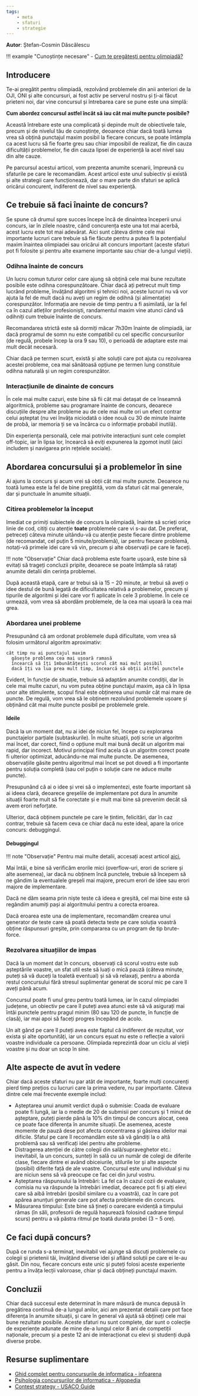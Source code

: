 ```yaml
---
tags:
    - meta
    - sfaturi
    - strategie
---
```


**Autor**: Ștefan-Cosmin Dăscălescu

!!! example "Cunoștințe necesare"
    - [Cum te pregătești pentru olimpiadă?](https://edu.roalgo.ro/olimpiada/olympiad-prep/)

## Introducere

Te-ai pregătit pentru olimpiadă, rezolvând problemele din
anii anteriori de la OJI, ONI și alte concursuri,
ai fost activ pe serverul nostru și ți-ai făcut
prieteni noi, dar vine concursul și întrebarea
care se pune este una simplă:

**Cum abordez concursul astfel încât să iau
cât mai multe puncte posibile?**

Această întrebare este una complicată și
depinde mult de obiectivele tale, precum
și de nivelul tău de cunoștințe, deoarece
chiar dacă toată lumea vrea să obțină punctajul
maxim posibil la fiecare concurs, se poate întâmpla
ca acest lucru să fie foarte greu sau chiar imposibil
de realizat, fie din cauza dificultății problemelor,
fie din cauza lipsei de experiență la acel nivel
sau din alte cauze.

Pe parcursul acestui articol, vom prezenta anumite
scenarii, împreună cu sfaturile pe care le recomandăm.
Acest articol este unul subiectiv și există și alte strategii
care funcționează, dar o mare parte din sfaturi se aplică oricărui
concurent, indiferent de nivel sau experiență.

## Ce trebuie să faci înainte de concurs?

Se spune că drumul spre succes începe încă de dinaintea începerii
unui concurs, iar în zilele noastre, când concurența este una
tot mai acerbă, acest lucru este tot mai adevărat. Aici sunt câteva
dintre cele mai importante lucruri care trebuie să fie făcute pentru
a putea fi la potențialul maxim înaintea olimpiadei sau oricărui
alt concurs important (aceste sfaturi pot fi folosite și pentru alte
examene importante sau chiar de-a lungul vieții).

### Odihna înainte de concurs

Un lucru comun tuturor celor care ajung să obțină cele mai bune rezultate
posibile este odihna corespunzătoare. Chiar dacă ați petrecut mult
timp lucrând probleme, învățând algoritmi și tehnici noi, aceste lucruri
nu vă vor ajuta la fel de mult dacă nu aveți un regim de odihnă (și alimentație)
corespunzător. Informația are nevoie de timp pentru a fi asimilată, iar la
fel ca în cazul atleților profesioniști, randamentul maxim vine atunci când
vă odihniți cum trebuie înainte de concurs.

Recomandarea strictă este să dormiți măcar 7h30m înainte
de olimpiadă, iar dacă programul de somn nu este compatibil
cu cel specific concursurilor (de regulă, probele încep la ora $9$ sau $10$),
o perioadă de adaptare este mai mult decât necesară.

Chiar dacă pe termen scurt, există și alte soluții care pot ajuta
cu rezolvarea acestei probleme, cea mai sănătoasă opțiune pe termen lung
constituie odihna naturală și un regim corespunzător.

### Interacțiunile de dinainte de concurs

În cele mai multe cazuri, este bine să fii cât mai detașat de ce
înseamnă algoritmică, probleme sau programare înainte de concurs,
deoarece discuțiile despre alte probleme au de cele mai multe ori
un efect contrar celui așteptat (nu vei învăța niciodată o idee nouă
cu $30$ de minute înainte de probă, iar memoria ți se va încărca cu
o informație probabil inutilă).

Din experiența personală, cele mai potrivite interacțiuni sunt cele
complet off-topic, iar în lipsa lor, încearcă să eviți expunerea la
zgomot inutil (aici includem și navigarea prin rețelele sociale).

## Abordarea concursului și a problemelor în sine

Ai ajuns la concurs și acum vrei să obții cât mai multe puncte.
Deoarece nu toată lumea este la fel de bine pregătită, vom da sfaturi
cât mai generale, dar și punctuale în anumite situații.

### Citirea problemelor la început

Imediat ce primiți subiectele de concurs la olimpiadă, înainte să scrieți
orice linie de cod, citiți cu atenție **toate** problemele care vi s-au dat.
De preferat, petreceți câteva minute uitându-vă cu atenție peste fiecare
dintre probleme (de recomandat, cel puțin $5$ minute/problemă),
iar pentru fiecare problemă, notați-vă primele idei care vă vin, precum
și alte observații pe care le faceți.

!!! note "Observație"
    Chiar dacă problema este foarte ușoară, este bine să evitați să trageți
concluzii pripite, deoarece se poate întâmpla să ratați anumite detalii
din cerința problemei.

După această etapă, care ar trebui să ia $15-20$ minute, ar trebui să
aveți o idee destul de bună legată de dificultatea relativă a problemelor,
precum și tipurile de algoritmi și idei care vor fi aplicate în cele $3$
probleme. În cele ce urmează, vom vrea să abordăm problemele, de la
cea mai ușoară la cea mai grea.

### Abordarea unei probleme

Presupunând că am ordonat problemele după dificultate, vom vrea să
folosim următorul algoritm aproximativ:

```
cât timp nu ai punctajul maxim
  găsește problema cea mai ușoară ramasă
  încearcă să îți îmbunătățești scorul cât mai mult posibil
  dacă îți va lua prea mult timp, încearcă să obții altfel punctele
```

Evident, în funcție de situație, trebuie să adaptăm anumite condiții,
dar în cele mai multe cazuri, nu vom putea obține punctajul maxim, așa că
în lipsa unor alte stimulente, scopul final este obținerea unui număr
cât mai mare de puncte. De regulă, vom vrea să le obținem rezolvând
problemele ușoare și obținând cât mai multe puncte posibil pe problemele
grele.

#### Ideile

Dacă la un moment dat, nu ai idei de niciun fel, începe cu explorarea
punctajelor parțiale (subtaskurile). În multe situații, poți scrie un
algoritm mai încet, dar corect, fiind o opțiune mult mai bună decât un
algoritm mai rapid, dar incorect. Motivul principal fiind acela că
un algoritm corect poate fi ulterior optimizat, aducându-ne mai multe puncte.
De asemenea, observațiile găsite pentru algoritmul mai încet se pot
dovedi a fi importante pentru soluția completă (sau cel puțin o soluție
care ne aduce multe puncte).

Presupunând că ai o idee și vrei să o implementezi, este foarte important să
ai ideea clară, deoarece greșelile de implementare pot dura în anumite
situații foarte mult să fie corectate și e mult mai bine să prevenim decât
să avem erori neforțate.

Ulterior, dacă obținem punctele pe care le țintim, felicitări, dar în caz
contrar, trebuie să facem ceva ce chiar dacă nu este ideal, apare la orice
concurs: debuggingul.

#### Debuggingul

!!! note "Observație"
    Pentru mai multe detalii, accesați acest
    articol [aici](https://edu.roalgo.ro/mediu/debugging/),

Mai întâi, e bine să verificăm erorile mici (overflow-uri, erori de
scriere și alte asemenea), iar dacă nu obținem încă punctele, trebuie
să începem să ne gândim la eventualele greșeli mai majore, precum
erori de idee sau erori majore de implementare.

Dacă ne dăm seama prin niște teste că ideea e greșită, cel mai bine
este să regândim anumiți pași ai algoritmului pentru a corecta eroarea.

Dacă eroarea este una de implementare, recomandăm crearea unui generator
de teste care să poată detecta teste pe care soluția voastră obține
răspunsuri greșite, prin compararea cu un program de tip brute-force.

### Rezolvarea situațiilor de impas

Dacă la un moment dat în concurs, observați că scorul vostru este sub
așteptările voastre, un sfat util este să luați o mică pauză (câteva
minute, puteți să vă duceți la toaletă eventual) și să vă relaxați,
pentru a aborda restul concursului fără stresul suplimentar generat de
scorul mic pe care îl aveți până acum.

Concursul poate fi unul greu pentru toată lumea, iar în cazul olimpiadei
județene, un obiectiv pe care îl puteți avea atunci este să vă asigurați
mai întâi punctele pentru pragul minim ($80$ sau $120$ de puncte, în
funcție de clasă), iar mai apoi să faceți progres începând de acolo.

Un alt gând pe care îl puteți avea este faptul că indiferent de rezultat,
vor exista și alte oportunități, iar un concurs eșuat nu este o reflecție
a valorii voastre individuale ca persoane. Olimpiada reprezintă doar un
ciclu al vieții voastre și nu doar un scop în sine.

## Alte aspecte de avut în vedere

Chiar dacă aceste sfaturi nu par atât de importante, foarte mulți
concurenți pierd timp prețios cu lucruri care la prima vedere, nu par
importante. Câteva dintre cele mai frecvente exemple includ:

- Așteptarea unui anumit verdict după o submisie: Coada de evaluare
poate fi lungă, iar la o medie de $20$ de submisii per concurs și $1$
minut de așteptare, puteți pierde până la $10 \%$ din timpul de concurs
alocat, ceea ce poate face diferența în anumite situații. De asemenea,
aceste momente de pauză dese pot afecta concentrarea și găsirea ideilor
mai dificile. Sfatul pe care îl recomandăm este să vă gândiți la o altă
problemă sau să verificați idei pentru alte probleme.
- Distragerea atenției de către colegii din sală/supraveghetor etc.:
inevitabil, la un concurs, sunteți în sală cu un număr de colegi de
diferite clase, fiecare dintre ei având obiceiurile, stilurile lor și
alte aspecte (posibil) diferite față de ale voastre. Concursul este
unul individual și nu are niciun sens să vă preocupe ce fac cei din
jurul vostru.
- Așteptarea răspunsului la întrebări: La fel ca în cazul cozii de
evaluare, comisia nu va răspunde la întrebări imediat, deoarece pot
fi și alți elevi care să aibă întrebări (posibil similare cu a voastră),
caz în care pot apărea anunțuri generale care pot afecta problemele
din concurs.
- Măsurarea timpului: Este bine să țineți o oarecare evidență a timpului
rămas (în săli, profesorii de regulă hașurează folosind cadrane timpul scurs)
pentru a vă păstra ritmul pe toată durata probei ($3-5$ ore).

## Ce faci după concurs?

După ce runda s-a terminat, inevitabil vei ajunge să discuți problemele
cu colegii și prietenii tăi, învățând diverse idei și aflând soluții pe
care ei le-au găsit. Din nou, fiecare concurs este unic și puteți folosi
aceste experiente pentru a învăța lecții valoroase, chiar și dacă obțineți
punctajul maxim.

## Concluzii

Chiar dacă succesul este determinat în mare măsură de munca depusă în
pregătirea continuă de-a lungul anilor, aici am prezentat detalii care
pot face diferența în anumite situații, și care în general vă
ajută să obțineți cele mai bune rezultate posibile. Aceste sfaturi nu
sunt complete, dar sunt o colecție de experiențe adunate de mine de-a
lungul celor $8$ ani de competiții naționale, precum și a peste $12$
ani de interacționat cu elevi și studenți după diverse probe.

## Resurse suplimentare

- [Ghid complet pentru concursurile de informatica -
  infoarena](https://www.infoarena.ro/ghid-complet-pentru-concursurile-de-informatica)
- [Psihologia concursurilor de informatica -
  Algopedia](https://www.algopedia.ro/wiki/index.php/Psihologia_concursurilor_de_informatic%C4%83)
- [Contest strategy -
USACO Guide](https://usaco.guide/general/contest-strategy)